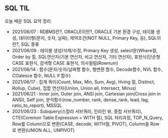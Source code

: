 ## SQL TIL
오늘 배운 SQL 요약 정리

- 2021/06/07 : RDBMS란?, ORACLE이란?, ORACLE 기본 환경 구성, 테이블 생성, 데이터형(문자, 숫자, 날짜), 제약조건(NOT NULL, Primary Key, 등), SQL이란?, SQL 종류
- 2021/06/09 : 테이블 생성/삭제/수정, Primary Key 생성, select문(Where절, Order by 절, SQL연산자(기본 연산자, 비교 연산자, 기타 연산자), 표현식(단순형 CASE 표현식, 검색형 CASE 표현식, 의사컬럼(Rownum)
- 2021/06/14 : 함수(문자/숫자/날짜형 함수, 형변환 함수, Decode함수, NVL 함수, COalesce 함수, NULL if 함수) 
- 2021/06/17 : 집계 쿼리(Count, Max, Min, Sum, Avg), Hving 절, Distinct, Rollup, Cube), 집합 연산자(Union, Union all, Intersect, Minus)
- 2021/06/21 : Inner join, Outer join, ANSI join, Cartesian join(Cross join in ANSI), Self join, 분석함수(row_number, rank, dense_rank, lead, lag, ratio_to_report), MSSQL
- 2021/06/23 : Subquery(스칼라 서브쿼리, 인라인 뷰, 중첩 서브쿼리), CTE(Common Table Expression = WITH 절), SQL 처리과정, TOP_N_Query, Row를 Column으로 변환(CASE, decode, WITH절, PIVOT), Column을 Row로 변환(UNION ALL, UNPIVOT)

